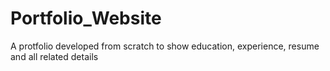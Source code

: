 # Portfolio_Website

A protfolio developed from scratch to show education, experience, resume and all related details
